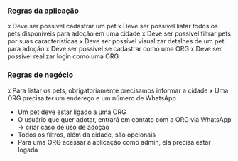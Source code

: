 ### Regras da aplicação

x Deve ser possível cadastrar um pet
x Deve ser possível listar todos os pets disponíveis para adoção em uma cidade
x Deve ser possível filtrar pets por suas características
x Deve ser possível visualizar detalhes de um pet para adoção
x Deve ser possível se cadastrar como uma ORG
x Deve ser possível realizar login como uma ORG

### Regras de negócio

x Para listar os pets, obrigatoriamente precisamos informar a cidade
x Uma ORG precisa ter um endereço e um número de WhatsApp
- Um pet deve estar ligado a uma ORG
- O usuário que quer adotar, entrará em contato com a ORG via WhatsApp -> criar caso de uso de adoção
- Todos os filtros, além da cidade, são opcionais
- Para uma ORG acessar a aplicação como admin, ela precisa estar logada